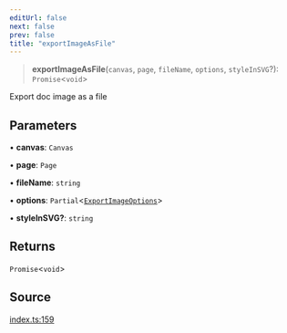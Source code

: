 ```yaml
---
editUrl: false
next: false
prev: false
title: "exportImageAsFile"
---
```


> **exportImageAsFile**(`canvas`, `page`, `fileName`, `options`, `styleInSVG`?): `Promise`\<`void`\>

Export doc image as a file

## Parameters

• **canvas**: `Canvas`

• **page**: `Page`

• **fileName**: `string`

• **options**: `Partial`\<[`ExportImageOptions`](/api-export/type-aliases/exportimageoptions/)\>

• **styleInSVG?**: `string`

## Returns

`Promise`\<`void`\>

## Source

[index.ts:159](https://github.com/dgmjs/dgmjs/blob/main/packages/export/src/index.ts#L159)
